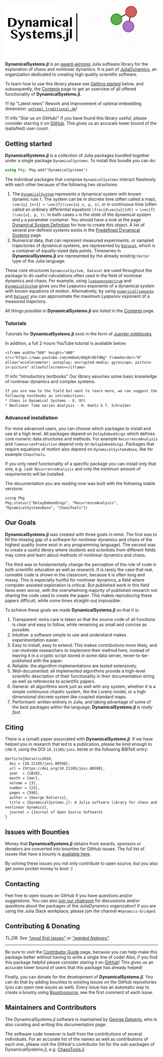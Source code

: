 ![DynamicalSystems.jl logo: The Double Pendulum](https://raw.githubusercontent.com/JuliaDynamics/JuliaDynamics/master/videos/chaos/dynamicalsystems_logo.gif?raw=true)

**DynamicalSystems.jl** is an [award-winning](https://dsweb.siam.org/The-Magazine/Article/winners-of-the-dsweb-2018-software-contest) Julia software library for the exploration of chaos and nonlinear dynamics.
It is part of [JuliaDynamics](https://juliadynamics.github.io/JuliaDynamics/), an organization dedicated to creating high quality scientific software.

To learn how to use this library please see [Getting started](@ref) below, and subsequently, the [Contents](@ref) page to get an overview of all offered functionality of **DynamicalSystems.jl**.

!!! tip "Latest news"
    Rework and improvement of optimal embedding dimension: [`optimal_traditional_de`](@ref)!

!!! info "Star us on GitHub!"
    If you have found this library useful, please consider starring it on [GitHub](https://github.com/JuliaDynamics/DynamicalSystems.jl).
    This gives us an accurate lower bound of the (satisfied) user count.

## Getting started
**DynamicalSystems.jl** is a collection of Julia packages bundled together under a single package `DynamicalSystems`. To install this bundle you can do:
```julia
using Pkg; Pkg.add("DynamicalSystems")
```

The individual packages that compose `DynamicalSystems` interact flawlessly with each other because of the following two structures:

1. The [`DynamicalSystem`](@ref) represents a dynamical system with known dynamic rule ``f``. The system can be in discrete time (often called a map), ``\vec{u}_{n+1} = \vec{f}(\vec{u}_n, p, n)``, or in continuous time (often called an ordinary differential equation) ``\frac{d\vec{u}}{dt} = \vec{f}(\vec{u}, p, t)``. In both cases ``u`` is the _state_ of the dynamical system and ``p`` a parameter container. You should have a look at the page [Dynamical System Definition](@ref) for how to create this object. A list of several pre-defined systems exists in the [Predefined Dynamical Systems](@ref) page.
2. Numerical data, that can represent measured experiments, or sampled trajectories of dynamical systems, are represented by [`Dataset`](@ref), which is a container of equally-sized data points. Timeseries in **DynamicalSystems.jl** are represented by the already existing `Vector` type of the Julia language.

These core structures `DynamicalSystem, Dataset` are used throughout the package to do useful calculations often used in the field of nonlinear dynamics and chaos.
For example, using [`lyapunovspectrum`](@ref) and [`DynamicalSystem`](@ref) gives you the Lyapunov exponents of a dynamical system with known equations of motion.
Alternatively, by using [`numericallyapunov`](@ref) and [`Dataset`](@ref) you can approximate the maximum Lyapunov exponent of a measured trajectory.

All things possible in **DynamicalSystems.jl** are listed in the [Contents](@ref) page.

### Tutorials
Tutorials for **DynamicalSystems.jl** exist in the form of [Jupyter notebooks](https://github.com/JuliaDynamics/JuliaDynamics/tree/master/tutorials).

In addition, a full 2-hours YouTube tutorial is available below:

```@raw html
<iframe width="560" height="400" src="https://www.youtube.com/embed/A8g9rdEfdNg" frameborder="0" allow="accelerometer; autoplay; encrypted-media; gyroscope; picture-in-picture" allowfullscreen></iframe>
```

!!! info "Introductory textbooks"
    Our library assumes some basic knowledge of nonlinear dynamics and complex systems.

    If you are new to the field but want to learn more, we can suggest the following textbooks as introductions:
    * Chaos in Dynamical Systems - E. Ott
    * Nonlinear Time series Analysis - H. Kantz & T. Schreiber


### Advanced installation
For more advanced users, you can choose which packages to install and use at a high level.
All packages depend on `DelayEmbeddings` which defines core numeric data structures and methods. For example `RecurrenceAnalysis` and `TimeseriesPrediction` depend only on `DelayEmbeddings`. Packages that require equations of motion also depend on `DynamicalSystemsBase`, like for example `ChaosTools`.

If you only need functionality of a specific package you can install only that one, e.g. `]add RecurrenceAnalysis` and only the minimum amount of requirements will be installed.

The documentation you are reading now was built with the following stable versions:
```@example versions
using Pkg
Pkg.status(["DelayEmbeddings", "RecurrenceAnalysis", "DynamicalSystemsBase", "ChaosTools"])
```


## Our Goals
**DynamicalSystems.jl** was created with three goals in mind.
The first was to fill the missing gap of a software for nonlinear dynamics and chaos of the highest quality (none exist in any programming language).
The second was to create a useful _library_ where students and scientists from different fields may come and learn about methods of nonlinear dynamics and chaos.

The third was to fundamentally change the perception of the role of code in both scientific education as well as research.
It is rarely the case that real, _runnable_ code is shown in the classroom, because it is often long and messy.
This is especially hurtful for nonlinear dynamics, a field where computer-assisted exploration is critical.
But published work in this field fares even worse, with the overwhelming majority of published research not sharing the code used to create the paper.
This makes reproducing these papers difficult, while some times straight-out impossible.

To achieve these goals we made **DynamicalSystems.jl** so that it is:

1. Transparent: extra care is taken so that the source code of all functions is clear and easy to follow, while remaining as small and concise as possible.
1. Intuitive: a software simple to use and understand makes experimentation easier.
1. Easy to install, easy to extend: This makes contributions more likely, and can motivate researchers to implement their method here, instead of leaving it in a cryptic script stored in some data server, never-to-be-published with the paper.
1. Reliable: the algorithm implementations are tested extensively.
1. Well-documented: all implemented algorithms provide a high-level scientific description of their functionality in their documentation string as well as references to scientific papers.
1. General: all algorithms work just as well with any system, whether it is a simple continuous chaotic system, like the Lorenz model, or a high dimensional discrete system like coupled standard maps.
1. Performant: written entirely in Julia, and taking advantage of some of the best packages within the language, **DynamicalSystems.jl** is _really fast_.

## Citing
There is a (small) paper associated with **DynamicalSystems.jl**. If we have helped
you in research that led to a publication, please be kind enough to cite it, using
the DOI `10.21105/joss.00598` or the following BiBTeX entry:
```
@article{Datseris2018,
  doi = {10.21105/joss.00598},
  url = {https://doi.org/10.21105/joss.00598},
  year  = {2018},
  month = {mar},
  volume = {3},
  number = {23},
  pages = {598},
  author = {George Datseris},
  title = {DynamicalSystems.jl: A Julia software library for chaos and nonlinear dynamics},
  journal = {Journal of Open Source Software}
}
```

## Issues with Bounties
Money that **DynamicalSystems.jl** obtains from awards, sponsors or donators are converted into bounties for GitHub issues. The full list of issues that have a bounty is [available here](https://github.com/issues?utf8=%E2%9C%93&q=is%3Aopen+is%3Aissue+org%3AJuliaDynamics+label%3Abounty).

By solving these issues you not only contribute to open source, but you also get some pocket money to boot :)

## Contacting

Feel free to open issues on GitHub if you have questions and/or suggestions.
You can also [join our chatroom](https://gitter.im/JuliaDynamics/Lobby) for discussions and/or questions about the packages of the JuliaDynamics organization! If you are using the Julia Slack workplace, please join the channel `#dynamics-bridged`.

## Contributing & Donating

*TL;DR: See ["good first issues"](https://github.com/issues?q=is%3Aopen+is%3Aissue+repo%3AJuliaDynamics%2FChaosTools.jl+repo%3AJuliaDynamics%2FDynamicalSystemsBase.jl+repo%3AJuliaDynamics%2FDelayEmbeddings.jl+repo%3AJuliaDynamics%2FRecurrenceAnalysis.jl+repo%3AJuliaDynamics%2FDynamicalSystems.jl+label%3A%22good+first+issue%22+) or ["wanted features"](https://github.com/issues?q=is%3Aopen+is%3Aissue+repo%3AJuliaDynamics%2FChaosTools.jl+repo%3AJuliaDynamics%2FDynamicalSystemsBase.jl+repo%3AJuliaDynamics%2FDelayEmbeddings.jl+repo%3AJuliaDynamics%2FRecurrenceAnalysis.jl+repo%3AJuliaDynamics%2FDynamicalSystems.jl+label%3A%22wanted+feature%22+).*

---

Be sure to visit the [Contributor Guide](@ref) page, because you can help make this package better without having to write a single line of code! Also, if you find this package helpful please consider staring it on [GitHub](https://github.com/JuliaDynamics/DynamicalSystems.jl)! This gives us an accurate lower bound of users that this package has already helped!

Finally, you can donate for the development of **DynamicalSystems.jl**. You can do that by adding bounties to existing issues on the GitHub repositories (you can open new issues as well). Every issue has an automatic way to create a bounty using [Bountysource](https://www.bountysource.com/), see the first comment of each issue.

## Maintainers and Contributors
The DynamicalSystems.jl software is maintained by [George Datseris](https://github.com/Datseris), who is also curating and writing this documentation page.

The software code however is built from the contributions of several individuals. For an accurate list of the names as well as contributions of each one, please visit the GitHub's contributor list for the sub-packages of DynamicalSystems.jl, e.g. [ChaosTools.jl](https://github.com/JuliaDynamics/ChaosTools.jl/graphs/contributors).
